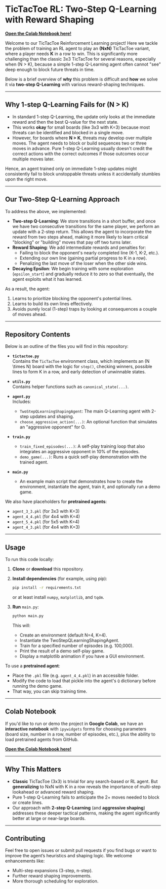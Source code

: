 # TicTacToe RL: Two-Step Q-Learning with Reward Shaping

[**Open the Colab Notebook here!**](https://colab.research.google.com/drive/1UCl0LNdFOJXsnsSumb6awv7aHiSWzAC6?usp=sharing)

Welcome to our TicTacToe Reinforcement Learning project! Here we tackle the problem of training an RL agent to play an **\(NxN\)** TicTacToe variant, where a player needs **K** in a row to win. This is significantly more challenging than the classic 3x3 TicTacToe for several reasons, especially when \(N > K\), because a simple 1-step Q-Learning agent often cannot "see" deep enough to block future threats in time.

Below is a brief overview of **why** this problem is difficult and **how** we solve it via **two-step Q-Learning** with various reward-shaping techniques.

---

## Why 1-step Q-Learning Fails for \(N > K\)

- In standard 1-step Q-Learning, the update only looks at the immediate reward and then the best Q-value for the next state. 
- This works **okay** for small boards (like 3x3 with K=3) because most threats can be identified and blocked in a single move. 
- However, for boards where **N > K**, threats may develop over multiple moves. The agent needs to block or build sequences two or three moves in advance. Pure 1-step Q-Learning usually doesn't credit the correct actions with the correct outcomes if those outcomes occur multiple moves later.

Hence, an agent trained only on immediate 1-step updates might consistently fail to block unstoppable threats unless it accidentally stumbles upon the right move. 

---

## Our Two-Step Q-Learning Approach

To address the above, we implemented:
- **Two-step Q-Learning**: We store transitions in a short buffer, and once we have two consecutive transitions for the same player, we perform an update with a 2-step return. This allows the agent to incorporate the reward from two steps ahead, making it more likely to learn critical "blocking" or "building" moves that pay off two turns later.
- **Reward Shaping**: We add intermediate rewards and penalties for:
  - Failing to block the opponent's nearly completed line (K-1, K-2, etc.).
  - Extending our own line (gaining partial progress to K in a row).
  - Penalizing the last move of the loser when the other side wins.
- **Decaying Epsilon**: We begin training with some exploration (`epsilon_start`) and gradually reduce it to zero so that eventually, the agent exploits what it has learned.

As a result, the agent:
1. Learns to prioritize blocking the opponent's potential lines.
2. Learns to build its own lines effectively.
3. Avoids purely local (1-step) traps by looking at consequences a couple of moves ahead.

---

## Repository Contents

Below is an outline of the files you will find in this repository:

- **`tictactoe.py`**  
  Contains the `TicTacToe` environment class, which implements an \(N \times N\) board with the logic for `step()`, checking winners, possible lines to form K in a row, and early detection of unwinnable states.

- **`utils.py`**  
  Contains helper functions such as `canonical_state(...)`.

- **`agent.py`**  
  Includes:
  - `TwoStepQLearningShapingAgent`: The main Q-Learning agent with 2-step updates and shaping.
  - `choose_aggressive_action(...)`: An optional function that simulates an "aggressive opponent" for O.

- **`train.py`**  
  - `train_fixed_episodes(...)`: A self-play training loop that also integrates an aggressive opponent in 10% of the episodes.
  - `demo_game(...)`: Runs a quick self-play demonstration with the trained agent.

- **`main.py`**  
  - An example main script that demonstrates how to create the environment, instantiate the agent, train it, and optionally run a demo game.  

We also have placeholders for **pretrained agents**:

- `agent_3_3.pkl` (for 3x3 with K=3)
- `agent_4_4.pkl` (for 4x4 with K=4)
- `agent_5_4.pkl` (for 5x5 with K=4)
- `agent_4_3.pkl` (for 4x4 with K=3)

---

## Usage

To run this code locally:

1. **Clone** or **download** this repository.

2. **Install dependencies** (for example, using pip):
   ```bash
   pip install -r requirements.txt
   ```
   or at least install `numpy`, `matplotlib`, and `tqdm`.

3. **Run** `main.py`:
   ```bash
   python main.py
   ```
   This will:
   - Create an environment (default N=4, K=4).
   - Instantiate the TwoStepQLearningShapingAgent.
   - Train for a specified number of episodes (e.g. 100,000).
   - Print the result of a demo self-play game.
   - Display a matplotlib animation if you have a GUI environment. 

To use a **pretrained agent**:

- Place the `.pkl` file (e.g. `agent_4_4.pkl`) in an accessible folder.
- Modify the code to load that pickle into the agent's `Q` dictionary before running the demo game. 
- That way, you can skip training time.

---

## Colab Notebook

If you'd like to run or demo the project in **Google Colab**, we have an **interactive notebook** with `ipywidgets` forms for choosing parameters (board size, number in a row, number of episodes, etc.), plus the ability to load pretrained agents from GitHub. 

[**Open the Colab Notebook here!**](https://colab.research.google.com/drive/1UCl0LNdFOJXsnsSumb6awv7aHiSWzAC6?usp=sharing)

---

## Why This Matters

- **Classic** TicTacToe (3x3) is trivial for any search-based or RL agent. But **generalizing** to NxN with K in a row reveals the importance of multi-step lookahead or advanced reward shaping.
- Pure 1-step Q-Learning fails to anticipate the 2+ moves needed to block or create lines. 
- Our approach with **2-step Q-Learning** (and **aggressive shaping**) addresses these deeper tactical patterns, making the agent significantly better at large or near-large boards.

---

## Contributing

Feel free to open issues or submit pull requests if you find bugs or want to improve the agent’s heuristics and shaping logic. We welcome enhancements like:
- Multi-step expansions (3-step, n-step).
- Further reward shaping improvements.
- More thorough scheduling for exploration.
